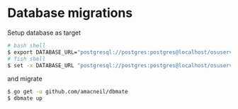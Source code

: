 # Database migrations

Setup database as target

```bash
# bash shell
$ export DATABASE_URL="postgresql://postgres:postgres@localhost/osuserver?sslmode=disable"
# fish shell
$ set -x DATABASE_URL "postgresql://postgres:postgres@localhost/osuserver?sslmode=disable"
```

and migrate

```bash
$ go get -u github.com/amacneil/dbmate
$ dbmate up
```